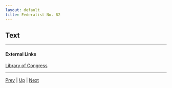 ```yaml
---
layout: default
title: Federalist No. 82
---
```


## Text

---
#### External Links
[Library of Congress]()

---

[Prev](81.md) | [Up](README.md) | [Next](83.md)
